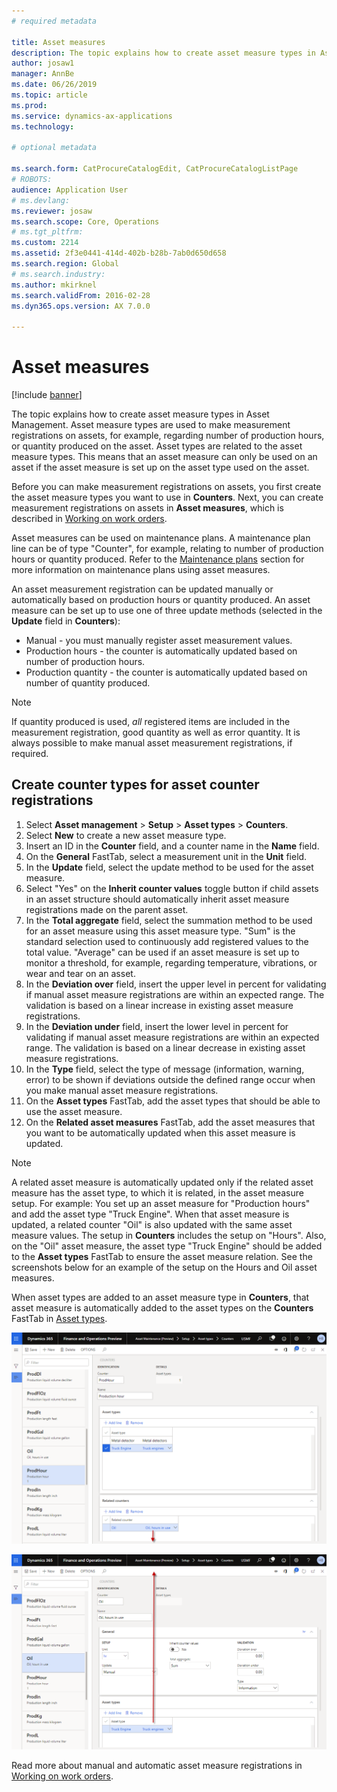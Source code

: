 ```yaml
---
# required metadata

title: Asset measures
description: The topic explains how to create asset measure types in Asset Management.
author: josaw1
manager: AnnBe
ms.date: 06/26/2019
ms.topic: article
ms.prod: 
ms.service: dynamics-ax-applications
ms.technology: 

# optional metadata

ms.search.form: CatProcureCatalogEdit, CatProcureCatalogListPage
# ROBOTS: 
audience: Application User
# ms.devlang: 
ms.reviewer: josaw
ms.search.scope: Core, Operations
# ms.tgt_pltfrm: 
ms.custom: 2214
ms.assetid: 2f3e0441-414d-402b-b28b-7ab0d650d658
ms.search.region: Global
# ms.search.industry: 
ms.author: mkirknel
ms.search.validFrom: 2016-02-28
ms.dyn365.ops.version: AX 7.0.0

---
```


# Asset measures

[!include [banner](../../includes/banner.md)]

The topic explains how to create asset measure types in Asset Management. Asset measure types are used to make measurement registrations on assets, for example, regarding number of production hours, or quantity produced on the asset. Asset types are related to the asset measure types. This means that an asset measure can only be used on an asset if the asset measure is set up on the asset type used on the asset.

Before you can make measurement registrations on assets, you first create the asset measure types you want to use in **Counters**. Next, you can create measurement registrations on assets in **Asset measures**, which is described in [Working on work orders](../work-orders/working-on-work-orders.md). 

Asset measures can be used on maintenance plans. A maintenance plan line can be of type "Counter", for example, relating to number of production hours or quantity produced. Refer to the [Maintenance plans](../preventive-and-reactive-maintenance/maintenance-sequences.md) section for more information on maintenance plans using asset measures.

An asset measurement registration can be updated manually or automatically based on production hours or quantity produced. An asset measure can be set up to use one of three update methods (selected in the **Update** field in **Counters**):
  
- Manual - you must manually register asset measurement values.  
- Production hours - the counter is automatically updated based on number of production hours.  
- Production quantity - the counter is automatically updated based on number of quantity produced.  

>[!NOTE]
>If quantity produced is used, *all* registered items are included in the measurement registration, good quantity as well as error quantity. It is always possible to make manual asset measurement registrations, if required.

## Create counter types for asset counter registrations

1. Select **Asset management** > **Setup** > **Asset types** > **Counters**.
2. Select **New** to create a new asset measure type.
3. Insert an ID in the **Counter** field, and a counter name in the **Name** field.
4. On the **General** FastTab, select a measurement unit in the **Unit** field.
5. In the **Update** field, select the update method to be used for the asset measure.
6. Select "Yes" on the **Inherit counter values** toggle button if child assets in an asset structure should automatically inherit asset measure registrations made on the parent asset.
7. In the **Total aggregate** field, select the summation method to be used for an asset measure using this asset measure type. "Sum" is the standard selection used to continuously add registered values to the total value. "Average" can be used if an asset measure is set up to monitor a threshold, for example, regarding temperature, vibrations, or wear and tear on an asset. 
8. In the **Deviation over** field, insert the upper level in percent for validating if manual asset measure registrations are within an expected range. The validation is based on a linear increase in existing asset measure registrations.
9. In the **Deviation under** field, insert the lower level in percent for validating if manual asset measure registrations are within an expected range. The validation is based on a linear decrease in existing asset measure registrations.
10. In the **Type** field, select the type of message (information, warning, error) to be shown if deviations outside the defined range occur when you make manual asset measure registrations.
11. On the **Asset types** FastTab, add the asset types that should be able to use the asset measure.
12. On the **Related asset measures** FastTab, add the asset measures that you want to be automatically updated when this asset measure is updated.


>[!NOTE]
>A related asset measure is automatically updated only if the related asset measure has the asset type, to which it is related, in the asset measure setup. For example: You set up an asset measure for "Production hours" and add the asset type "Truck Engine". When that asset measure is updated, a related counter "Oil" is also updated with the same asset measure values. The setup in **Counters** includes the setup on "Hours". Also, on the "Oil" asset measure, the asset type "Truck Engine" should be added to the **Asset types** FastTab to ensure the asset measure relation. See the screenshots below for an example of the setup on the Hours and Oil asset measures.

When asset types are added to an asset measure type in **Counters**, that asset measure is automatically added to the asset types on the **Counters** FastTab in [Asset types](../setup-for-objects/object-types.md).

![Figure 1](media/07-setup-for-objects.png)

![Figure 2](media/08-setup-for-objects.png)

Read more about manual and automatic asset measure registrations in [Working on work orders](../work-orders/working-on-work-orders.md).
